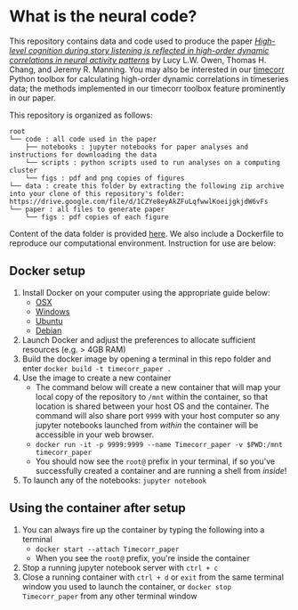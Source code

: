 # What is the neural code?

This repository contains data and code used to produce the paper [_High-level cognition during story listening is reflected in high-order dynamic correlations in neural activity patterns_](https://doi.org/10.1101/763821) by Lucy L.W. Owen, Thomas H. Chang, and Jeremy R. Manning.  You may also be interested in our [timecorr](https://timecorr.readthedocs.io/en/latest/) Python toolbox for calculating high-order dynamic correlations in timeseries data; the methods implemented in our timecorr toolbox feature prominently in our paper.

This repository is organized as follows:

```
root
└── code : all code used in the paper
    ├── notebooks : jupyter notebooks for paper analyses and instructions for downloading the data
    └── scripts : python scripts used to run analyses on a computing cluster
    └── figs : pdf and png copies of figures
└── data : create this folder by extracting the following zip archive into your clone of this repository's folder: https://drive.google.com/file/d/1CZYe8eyAkZFuLqfwwlKoeijgkjdW6vFs
└── paper : all files to generate paper
    └── figs : pdf copies of each figure
```

Content of the data folder is provided [here](https://drive.google.com/file/d/1IOkBzy8NDxOGghIkx4UI_C43i0CfJGns/view?usp=sharing).
We also include a Dockerfile to reproduce our computational environment. Instruction for use are below:


## Docker setup
1. Install Docker on your computer using the appropriate guide below:
    - [OSX](https://docs.docker.com/docker-for-mac/install/#download-docker-for-mac)
    - [Windows](https://docs.docker.com/docker-for-windows/install/)
    - [Ubuntu](https://docs.docker.com/engine/installation/linux/docker-ce/ubuntu/)
    - [Debian](https://docs.docker.com/engine/installation/linux/docker-ce/debian/)
2. Launch Docker and adjust the preferences to allocate sufficient resources (e.g. > 4GB RAM)
3. Build the docker image by opening a terminal in this repo folder and enter `docker build -t timecorr_paper .`  
4. Use the image to create a new container
    - The command below will create a new container that will map your local copy of the repository to `/mnt` within the container, so that location is shared between your host OS and the container. The command will also share port `9999` with your host computer so any jupyter notebooks launched from *within* the container will be accessible in your web browser.
    - `docker run -it -p 9999:9999 --name Timecorr_paper -v $PWD:/mnt timecorr_paper `
    - You should now see the `root@` prefix in your terminal, if so you've successfully created a container and are running a shell from *inside*!
5. To launch any of the notebooks: `jupyter notebook`

## Using the container after setup
1. You can always fire up the container by typing the following into a terminal
    - `docker start --attach Timecorr_paper`
    - When you see the `root@` prefix, you're inside the container
2. Stop a running jupyter notebook server with `ctrl + c`
3. Close a running container with `ctrl + d` or `exit` from the same terminal window you used to launch the container, or `docker stop Timecorr_paper` from any other terminal window
